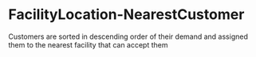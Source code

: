# FacilityLocation-NearestCustomer
Customers are sorted in descending order of their demand and assigned them to the nearest facility that can accept them
